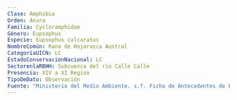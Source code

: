 ```yaml
---
Clase: Amphibia
Orden: Anura
Familia: Cycloramphidae
Género: Eupsophus
Especie: Eupsophus calcaratus
NombreComún: Rana de Hojarasca Austral
CategoríaUICN: LC
EstadoConservaciónNacional: LC
SectorenlaRBHH: Subcuenca del río Calle Calle
Presencia: XIV a XI Región
TipoDeDato: Observación
Fuente: "Ministerio del Medio Ambiente. s.f. Ficha de Antecedentes de Especie Eupsophus calcaratus (Günther, 1881)"
---
```

